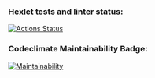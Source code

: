### Hexlet tests and linter status:
[![Actions Status](https://github.com/raeemu/frontend-project-44/actions/workflows/hexlet-check.yml/badge.svg)](https://github.com/raeemu/frontend-project-44/actions)

### Codeclimate Maintainability Badge:
[![Maintainability](https://api.codeclimate.com/v1/badges/6d88909059c54b27396c/maintainability)](https://codeclimate.com/github/raeemu/frontend-project-44/maintainability)